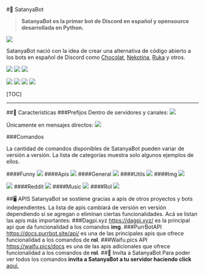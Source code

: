 #🌸 SatanyaBot

> **SatanyaBot es la primer bot de Discord en español y opensource desarrollada en Python.**

![](https://media.discordapp.net/attachments/829223734559637545/850836754771476531/miniSatanyaBot_Logotipo4x.png?width=1024&height=290)

SatanyaBot nació con la idea de crear una alternativa de código abierto a los bots en español de Discord como [Chocolat](https://top.gg/bot/379757424447455232), [Nekotina](https://top.gg/bot/429457053791158281), [Ruka](https://top.gg/bot/749462161713266738) y otros.

![](https://img.shields.io/badge/Version-0.5.0-2b2024?logo=github) ![](https://img.shields.io/discord/819972811799265311?color=2b2024&label=Discord&logo=discord&logoColor=white) ![](https://img.shields.io/github/contributors/KuroCat56/SatanyaBot?color=2b2024&label=Contribuidores)

![](https://img.shields.io/github/stars/KuroCat56/SatanyaBot?label=Stars) ![](https://img.shields.io/github/forks/KuroCat56/SatanyaBot?label=Forks) ![](https://img.shields.io/github/commit-activity/m/KuroCat56/SatanyaBot?label=Commit) ![](https://img.shields.io/badge/python-3.8.9-brightgreen)

[TOC]

---

##🎀 Características
###Prefijos
Dentro de servidores y canales:
![](https://media.discordapp.net/attachments/829223734559637545/877261418985037884/prefix.png?width=767&height=297)

Únicamente en mensajes directos:
![](https://media.discordapp.net/attachments/829223734559637545/877261421447106580/prefix2.png?width=585&height=331)

###Comandos

La cantidad de comandos disponibles de SatanyaBot pueden variar de versión a versión. La lista de categorías muestra solo algunos ejemplos de ellos.

####Funny
![](https://media.discordapp.net/attachments/829223734559637545/877321522786754560/comando_owo.gif?width=457&height=113)
####Apis
![](https://media.discordapp.net/attachments/829223734559637545/877322973793640478/comando_quo.gif?width=532&height=226)
####General
![](https://media.discordapp.net/attachments/829223734559637545/877324367351140433/comando_ping.gif?width=532&height=226)
####Utils
![](https://media.discordapp.net/attachments/829223734559637545/877329614488350770/comando_poll.gif?width=532&height=153)
####Img
![](https://media.discordapp.net/attachments/829223734559637545/878041653338861578/comando_bonk.gif?width=532&height=444)

![](https://media.discordapp.net/attachments/829223734559637545/878041706350645269/comando_neon.gif?width=532&height=444)
####Reddit
![](https://media.discordapp.net/attachments/829223734559637545/878044028476723200/comando_hispa.gif?width=532&height=427)
####Music
![](https://media.discordapp.net/attachments/829223734559637545/878045237350633562/comando_play.gif?width=739&height=301)
####Rol
![](https://media.discordapp.net/attachments/829223734559637545/878046176799248394/comando_hug.gif?width=533&height=351)

##🖥️ APIS
SatanyaBot se sostiene gracias a apis de otros proyectos y bots independientes. La lista de apis cambiará de versión en versión dependiendo si se agregan o eliminan ciertas funcionalidades.
Acá se listan las apis más importantes:
###Dagpi.xyz
https://dagpi.xyz/ es la principal api que da funcionalidad a los comandos **img**.
###PurrBotAPI
https://docs.purrbot.site/api/ es una de las principales apis que ofrece funcionalidad a los comandos de **rol**.
###Waifu.pics API
https://waifu.pics/docs es una de las apis adicionales que ofrece funcionalidad a los comandos de **rol**.
##💌 Invita a SatanyaBot
Para poder ver todos los comandos **invita a SatanyaBot a tu servidor haciendo click** [aquí.](https://discord.com/oauth2/authorize?client_id=805589802484760577&scope=bot&permissions=641723511)

